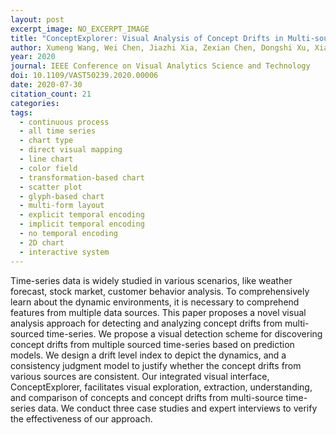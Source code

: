 ```yaml
---
layout: post
excerpt_image: NO_EXCERPT_IMAGE
title: "ConceptExplorer: Visual Analysis of Concept Drifts in Multi-source Time-series Data"
author: Xumeng Wang, Wei Chen, Jiazhi Xia, Zexian Chen, Dongshi Xu, Xiangyang Wu, Mingliang Xu & Tobias Schreck
year: 2020
journal: IEEE Conference on Visual Analytics Science and Technology
doi: 10.1109/VAST50239.2020.00006
date: 2020-07-30
citation_count: 21
categories:
tags:
  - continuous process
  - all time series
  - chart type
  - direct visual mapping
  - line chart
  - color field
  - transformation-based chart
  - scatter plot
  - glyph-based chart
  - multi-form layout
  - explicit temporal encoding
  - implicit temporal encoding
  - no temporal encoding
  - 2D chart
  - interactive system
---
```

Time-series data is widely studied in various scenarios, like weather forecast, stock market, customer behavior analysis. To comprehensively learn about the dynamic environments, it is necessary to comprehend features from multiple data sources. This paper proposes a novel visual analysis approach for detecting and analyzing concept drifts from multi-sourced time-series. We propose a visual detection scheme for discovering concept drifts from multiple sourced time-series based on prediction models. We design a drift level index to depict the dynamics, and a consistency judgment model to justify whether the concept drifts from various sources are consistent. Our integrated visual interface, ConceptExplorer, facilitates visual exploration, extraction, understanding, and comparison of concepts and concept drifts from multi-source time-series data. We conduct three case studies and expert interviews to verify the effectiveness of our approach.
